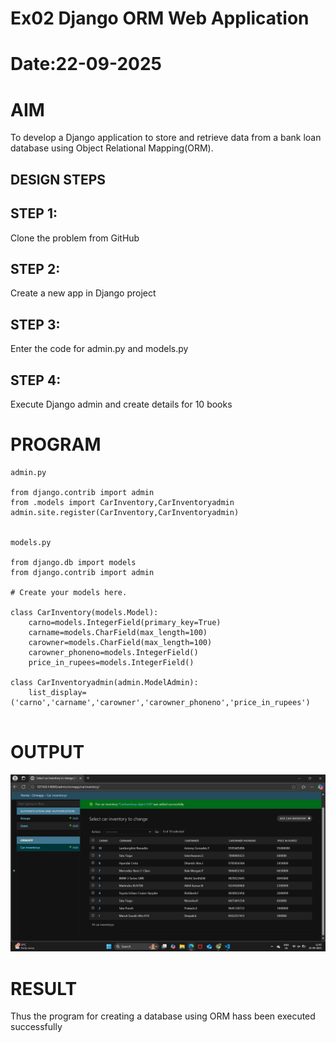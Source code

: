 # Ex02 Django ORM Web Application
# Date:22-09-2025
# AIM
To develop a Django application to store and retrieve data from a bank loan database using Object Relational Mapping(ORM).


## DESIGN STEPS
## STEP 1:
Clone the problem from GitHub

## STEP 2:
Create a new app in Django project

## STEP 3:
Enter the code for admin.py and models.py

## STEP 4:
Execute Django admin and create details for 10 books

# PROGRAM
```
admin.py

from django.contrib import admin
from .models import CarInventory,CarInventoryadmin
admin.site.register(CarInventory,CarInventoryadmin)


models.py

from django.db import models
from django.contrib import admin

# Create your models here.

class CarInventory(models.Model):
    carno=models.IntegerField(primary_key=True)
    carname=models.CharField(max_length=100)
    carowner=models.CharField(max_length=100)
    carowner_phoneno=models.IntegerField()
    price_in_rupees=models.IntegerField()
    
class CarInventoryadmin(admin.ModelAdmin):
    list_display=('carno','carname','carowner','carowner_phoneno','price_in_rupees')
    
```
# OUTPUT
![alt text](<Screenshot (9).png>)



# RESULT
Thus the program for creating a database using ORM hass been executed successfully
